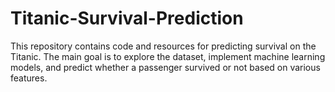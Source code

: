 # Titanic-Survival-Prediction
This repository contains code and resources for predicting survival on the Titanic. The main goal is to explore the dataset, implement machine learning models, and predict whether a passenger survived or not based on various features.
